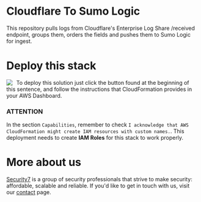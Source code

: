 # Cloudflare To Sumo Logic

This repository pulls logs from Cloudflare's Enterprise Log Share /received endpoint, groups them, orders the fields and pushes them to Sumo Logic for ingest.

# Deploy this stack

<a target="_blank" href="https://console.aws.amazon.com/cloudformation/home#/stacks/new?stackName=Cloudflare-to-SumoLogic&templateURL=https://s3.us-east-2.amazonaws.com/net.security7.cloudformations/Cloudflare-to-SumoLogic.json">
<img align="left" style="float: left; margin: 0 10px 0 0;" src="https://s3.amazonaws.com/cloudformation-examples/cloudformation-launch-stack.png"></a>

To deploy this solution just click the button found at the beginning of this sentence, and follow the instructions that CloudFormation provides in your AWS Dashboard.

### ATTENTION

In the section `Capabilities`, remember to check `I acknowledge that AWS CloudFormation might create IAM resources with custom names.`. This deployment needs to create **IAM Roles** for this stack to work properly.

# More about us

[Security7](https://www.security7.net/) is a group of security professionals that strive to make security: affordable, scalable and reliable. If you'd like to get in touch with us, visit our [contact](https://www.security7.net/contact/) page.

